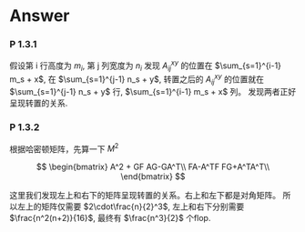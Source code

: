 # Answer

### P 1.3.1
假设第 i 行高度为 $m_i$, 第 j 列宽度为 $n_i$
发现 $A_{ij}^{xy}$ 的位置在 $\sum_{s=1}^{i-1} m_s + x$, 在 $\sum_{s=1}^{j-1} n_s + y$,
转置之后的 $A_{ij}^{xy}$ 的位置就在 $\sum_{s=1}^{j-1} n_s + y$ 行, $\sum_{s=1}^{i-1} m_s + x$ 列。
发现两者正好呈现转置的关系.

### P 1.3.2
根据哈密顿矩阵，先算一下 $M^2$

$$
\begin{bmatrix} 
A^2 + GF  AG-GA^T\\
FA-A^TF   FG+A^TA^T\\
\end{bmatrix}
$$

这里我们发现左上和右下的矩阵呈现转置的关系。右上和左下都是对角矩阵。
所以左上的矩阵仅需要 $2\cdot\frac{n}{2}^3$, 左上和右下分别需要 $\frac{n^2(n+2)}{16}$, 最终有 $\frac{n^3}{2}$ 个flop.

